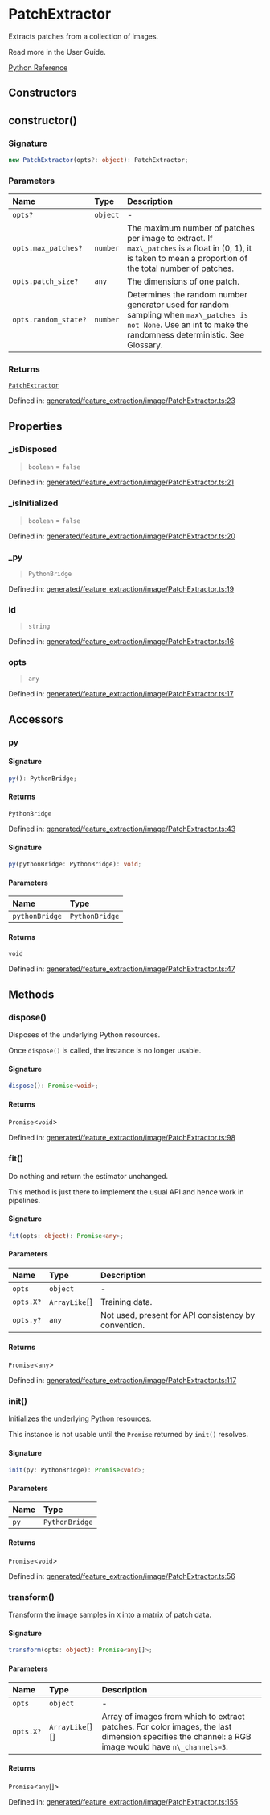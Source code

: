 # PatchExtractor

Extracts patches from a collection of images.

Read more in the User Guide.

[Python Reference](https://scikit-learn.org/stable/modules/generated/sklearn.feature_extraction.image.PatchExtractor.html)

## Constructors

## constructor()

### Signature

```ts
new PatchExtractor(opts?: object): PatchExtractor;
```

### Parameters

| Name | Type | Description |
| :------ | :------ | :------ |
| `opts?` | `object` | - |
| `opts.max_patches?` | `number` | The maximum number of patches per image to extract. If `max\_patches` is a float in (0, 1), it is taken to mean a proportion of the total number of patches. |
| `opts.patch_size?` | `any` | The dimensions of one patch. |
| `opts.random_state?` | `number` | Determines the random number generator used for random sampling when `max\_patches is not None`. Use an int to make the randomness deterministic. See Glossary. |

### Returns

[`PatchExtractor`](PatchExtractor.md)

Defined in:  [generated/feature\_extraction/image/PatchExtractor.ts:23](https://github.com/transitive-bullshit/scikit-learn-ts/blob/2fdf83f/packages/sklearn/src/generated/feature_extraction/image/PatchExtractor.ts#L23)

## Properties

### \_isDisposed

> `boolean`  = `false`

Defined in:  [generated/feature\_extraction/image/PatchExtractor.ts:21](https://github.com/transitive-bullshit/scikit-learn-ts/blob/2fdf83f/packages/sklearn/src/generated/feature_extraction/image/PatchExtractor.ts#L21)

### \_isInitialized

> `boolean`  = `false`

Defined in:  [generated/feature\_extraction/image/PatchExtractor.ts:20](https://github.com/transitive-bullshit/scikit-learn-ts/blob/2fdf83f/packages/sklearn/src/generated/feature_extraction/image/PatchExtractor.ts#L20)

### \_py

> `PythonBridge`

Defined in:  [generated/feature\_extraction/image/PatchExtractor.ts:19](https://github.com/transitive-bullshit/scikit-learn-ts/blob/2fdf83f/packages/sklearn/src/generated/feature_extraction/image/PatchExtractor.ts#L19)

### id

> `string`

Defined in:  [generated/feature\_extraction/image/PatchExtractor.ts:16](https://github.com/transitive-bullshit/scikit-learn-ts/blob/2fdf83f/packages/sklearn/src/generated/feature_extraction/image/PatchExtractor.ts#L16)

### opts

> `any`

Defined in:  [generated/feature\_extraction/image/PatchExtractor.ts:17](https://github.com/transitive-bullshit/scikit-learn-ts/blob/2fdf83f/packages/sklearn/src/generated/feature_extraction/image/PatchExtractor.ts#L17)

## Accessors

### py

#### Signature

```ts
py(): PythonBridge;
```

#### Returns

`PythonBridge`

Defined in:  [generated/feature\_extraction/image/PatchExtractor.ts:43](https://github.com/transitive-bullshit/scikit-learn-ts/blob/2fdf83f/packages/sklearn/src/generated/feature_extraction/image/PatchExtractor.ts#L43)

#### Signature

```ts
py(pythonBridge: PythonBridge): void;
```

#### Parameters

| Name | Type |
| :------ | :------ |
| `pythonBridge` | `PythonBridge` |

#### Returns

`void`

Defined in: [generated/feature\_extraction/image/PatchExtractor.ts:47](https://github.com/transitive-bullshit/scikit-learn-ts/blob/2fdf83f/packages/sklearn/src/generated/feature_extraction/image/PatchExtractor.ts#L47)

## Methods

### dispose()

Disposes of the underlying Python resources.

Once `dispose()` is called, the instance is no longer usable.

#### Signature

```ts
dispose(): Promise<void>;
```

#### Returns

`Promise`\<`void`\>

Defined in:  [generated/feature\_extraction/image/PatchExtractor.ts:98](https://github.com/transitive-bullshit/scikit-learn-ts/blob/2fdf83f/packages/sklearn/src/generated/feature_extraction/image/PatchExtractor.ts#L98)

### fit()

Do nothing and return the estimator unchanged.

This method is just there to implement the usual API and hence work in pipelines.

#### Signature

```ts
fit(opts: object): Promise<any>;
```

#### Parameters

| Name | Type | Description |
| :------ | :------ | :------ |
| `opts` | `object` | - |
| `opts.X?` | `ArrayLike`[] | Training data. |
| `opts.y?` | `any` | Not used, present for API consistency by convention. |

#### Returns

`Promise`\<`any`\>

Defined in:  [generated/feature\_extraction/image/PatchExtractor.ts:117](https://github.com/transitive-bullshit/scikit-learn-ts/blob/2fdf83f/packages/sklearn/src/generated/feature_extraction/image/PatchExtractor.ts#L117)

### init()

Initializes the underlying Python resources.

This instance is not usable until the `Promise` returned by `init()` resolves.

#### Signature

```ts
init(py: PythonBridge): Promise<void>;
```

#### Parameters

| Name | Type |
| :------ | :------ |
| `py` | `PythonBridge` |

#### Returns

`Promise`\<`void`\>

Defined in:  [generated/feature\_extraction/image/PatchExtractor.ts:56](https://github.com/transitive-bullshit/scikit-learn-ts/blob/2fdf83f/packages/sklearn/src/generated/feature_extraction/image/PatchExtractor.ts#L56)

### transform()

Transform the image samples in `X` into a matrix of patch data.

#### Signature

```ts
transform(opts: object): Promise<any[]>;
```

#### Parameters

| Name | Type | Description |
| :------ | :------ | :------ |
| `opts` | `object` | - |
| `opts.X?` | `ArrayLike`[][] | Array of images from which to extract patches. For color images, the last dimension specifies the channel: a RGB image would have `n\_channels=3`. |

#### Returns

`Promise`\<`any`[]\>

Defined in:  [generated/feature\_extraction/image/PatchExtractor.ts:155](https://github.com/transitive-bullshit/scikit-learn-ts/blob/2fdf83f/packages/sklearn/src/generated/feature_extraction/image/PatchExtractor.ts#L155)
